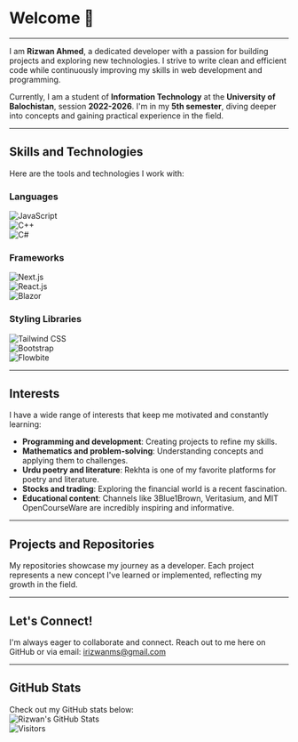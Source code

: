 
# Welcome  👋  

---
 
I am **Rizwan Ahmed**, a dedicated developer with a passion for building projects and exploring new technologies. I strive to write clean and efficient code while continuously improving my skills in web development and programming.  

Currently, I am a student of **Information Technology** at the **University of Balochistan**, session **2022-2026**. I'm in my **5th semester**, diving deeper into concepts and gaining practical experience in the field.

---

## **Skills and Technologies**  
Here are the tools and technologies I work with:  

### **Languages**  
![JavaScript](https://img.shields.io/badge/JavaScript-F7DF1E?style=flat&logo=javascript&logoColor=black)  
![C++](https://img.shields.io/badge/C%2B%2B-00599C?style=flat&logo=c%2B%2B&logoColor=white)  
![C#](https://img.shields.io/badge/C%23-239120?style=flat&logo=c-sharp&logoColor=white)  

### **Frameworks**  
![Next.js](https://img.shields.io/badge/Next.js-000000?style=flat&logo=nextdotjs&logoColor=white)  
![React.js](https://img.shields.io/badge/React-61DAFB?style=flat&logo=react&logoColor=black)  
![Blazor](https://img.shields.io/badge/Blazor-512BD4?style=flat&logo=blazor&logoColor=white)  

### **Styling Libraries**  
![Tailwind CSS](https://img.shields.io/badge/Tailwind%20CSS-38B2AC?style=flat&logo=tailwind-css&logoColor=white)  
![Bootstrap](https://img.shields.io/badge/Bootstrap-7952B3?style=flat&logo=bootstrap&logoColor=white)  
![Flowbite](https://img.shields.io/badge/Flowbite-38B2AC?style=flat&logo=flowbite&logoColor=white)  

---

## **Interests**  
I have a wide range of interests that keep me motivated and constantly learning:  
- **Programming and development**: Creating projects to refine my skills.  
- **Mathematics and problem-solving**: Understanding concepts and applying them to challenges.  
- **Urdu poetry and literature**: Rekhta is one of my favorite platforms for poetry and literature.  
- **Stocks and trading**: Exploring the financial world is a recent fascination.  
- **Educational content**: Channels like 3Blue1Brown, Veritasium, and MIT OpenCourseWare are incredibly inspiring and informative.

---

## **Projects and Repositories**  
My repositories showcase my journey as a developer. Each project represents a new concept I've learned or implemented, reflecting my growth in the field.

---

## **Let's Connect!**  
I'm always eager to collaborate and connect. Reach out to me here on GitHub or via email: irizwanms@gmail.com

---

## **GitHub Stats**  
Check out my GitHub stats below:  
![Rizwan's GitHub Stats](https://github-readme-stats.vercel.app/api?username=rizwanahmed2022&show_icons=true&theme=radical)  
![Visitors](https://visitor-badge.glitch.me/badge?page_id=rizwanahmed2022.visitor-badge)



